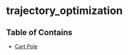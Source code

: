 # trajectory_optimization

## Table of Contains

- [Cart Pole](https://github.com/Nachiket497/Optimal_control/tree/main/cart_pole)
